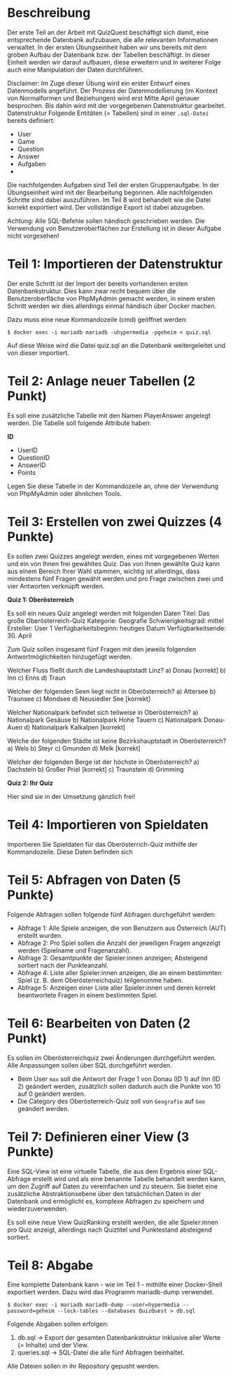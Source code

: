 # Beschreibung
Der erste Teil an der Arbeit mit QuizQuest beschäftigt sich damit, eine entsprechende Datenbank aufzubauen, die alle relevanten Informationen verwaltet. In der ersten Übungseinheit haben wir uns bereits mit dem groben Aufbau der Datenbank bzw. der Tabellen beschäftigt. In dieser Einheit werden wir darauf aufbauen, diese erweitern und in weiterer Folge auch eine Manipulation der Daten durchführen. 

Disclaimer: Im Zuge dieser Übung wird ein erster Entwurf eines Datenmodells angeführt. Der Prozess der Datenmodellierung (im Kontext von Normalformen und Beziehungen) wird erst Mitte April genauer besprochen. Bis dahin wird mit der vorgegebenen Datenstruktur gearbeitet.
Datenstruktur
Folgende Entitäten (= Tabellen) sind in einer ``.sql-Datei`` bereits definiert: 

- User
- Game
- Question
- Answer
- Aufgaben
- 
Die nachfolgenden Aufgaben sind Teil der ersten Gruppenaufgabe. In der Übungseinheit wird mit der Bearbeitung begonnen. Alle nachfolgenden Schritte sind dabei auszuführen. Im Teil 8 wird behandelt wie die Datei korrekt exportiert wird. Der vollständige Export ist dabei abzugeben. 

Achtung: Alle SQL-Befehle sollen händisch geschrieben werden. Die Verwendung von Benutzeroberflächen zur Erstellung ist in dieser Aufgabe nicht vorgesehen!

# Teil 1: Importieren der Datenstruktur
Der erste Schritt ist der Import der bereits vorhandenen ersten Datenbankstruktur. Dies kann zwar recht bequem über die Benutzeroberfläche von PhpMyAdmin gemacht werden, in einem ersten Schritt werden wir dies allerdings einmal händisch über Docker machen. 

Dazu muss eine neue Kommandozeile (cmd) geöffnet werden:

``$ docker exec -i mariadb mariadb -uhypermedia -pgeheim < quiz.sql``

Auf diese Weise wird die Datei quiz.sql an die Datenbank weitergeleitet und von dieser importiert. 

# Teil 2: Anlage neuer Tabellen (2 Punkt)
Es soll eine zusätzliche Tabelle mit den Namen PlayerAnswer angelegt werden. Die Tabelle soll folgende Attribute haben:

**ID**
- UserID
- QuestionID
- AnswerID
- Points

Legen Sie diese Tabelle in der Kommandozeile an, ohne der Verwendung von PhpMyAdmin oder ähnlichen Tools. 

# Teil 3: Erstellen von zwei Quizzes (4 Punkte)
Es sollen zwei Quizzes angelegt werden, eines mit vorgegebenen Werten und ein von Ihnen frei gewähltes Quiz. Das von Ihnen gewählte Quiz kann aus einem Bereich Ihrer Wahl stammen, wichtig ist allerdings, dass mindestens fünf Fragen gewählt werden und pro Frage zwischen zwei und vier Antworten verknüpft werden. 

**Quiz 1: Oberösterreich**

Es soll ein neues Quiz angelegt werden mit folgenden Daten
Titel: Das große Oberösterreich-Quiz
Kategorie: Geografie
Schwierigkeitsgrad: mittel
Ersteller: User 1
Verfügbarkeitsbeginn: heutiges Datum
Verfügbarkeitsende: 30. April


Zum Quiz sollen insgesamt fünf Fragen mit den jeweils folgenden Antwortmöglichkeiten hinzugefügt werden.

Welcher Fluss fließt durch die Landeshauptstadt Linz?
a) Donau [korrekt]
b) Inn
c) Enns
d) Traun

Welcher der folgenden Seen liegt nicht in Oberösterreich?
a) Attersee
b) Traunsee
c) Mondsee
d) Neusiedler See [korrekt]

Welcher Nationalpark befindet sich teilweise in Oberösterreich?
a) Nationalpark Gesäuse
b) Nationalpark Hohe Tauern
c) Nationalpark Donau-Auen
d) Nationalpark Kalkalpen [korrekt]

Welche der folgenden Städte ist keine Bezirkshauptstadt in Oberösterreich?
a) Wels
b) Steyr
c) Gmunden
d) Melk [korrekt]

Welcher der folgenden Berge ist der höchste in Oberösterreich?
a) Dachstein
b) Großer Priel [korrekt]
c) Traunstein
d) Grimming

**Quiz 2: Ihr Quiz**

Hier sind sie in der Umsetzung gänzlich frei!

# Teil 4: Importieren von Spieldaten
Importieren Sie Spieldaten für das Oberösterrich-Quiz mithilfe der Kommandozeile. Diese Daten befinden sich 

# Teil 5: Abfragen von Daten (5 Punkte)
Folgende Abfragen sollen folgende fünf Abfragen durchgeführt werden:

- Abfrage 1: Alle Spiele anzeigen, die von Benutzern aus Österreich (AUT) erstellt wurden.
- Abfrage 2: Pro Spiel sollen die Anzahl der jeweiligen Fragen angezeigt werden (Spielname und Fragenanzahl).
- Abfrage 3: Gesamtpunkte der Spieler:innen anzeigen; Absteigend sortiert nach der Punkteanzahl. 
- Abfrage 4: Liste aller Spieler:innen anzeigen, die an einem bestimmten Spiel (z. B. dem Oberösterreichquiz) teilgenomme haben.
- Abfrage 5: Anzeigen einer Liste aller Spieler:innen und deren korrekt beantwortete Fragen in einem bestimmten Spiel.

# Teil 6: Bearbeiten von Daten (2 Punkt)
Es sollen im Oberösterreichquiz zwei Änderungen durchgeführt werden. Alle Anpassungen sollen über SQL durchgeführt werden.

- Beim User ``max`` soll die Antwort der Frage 1 von Donau (ID 1) auf Inn (ID 2) geändert werden, zusätzlich sollen dadurch auch die Punkte von 10 auf 0 geändert werden.
- Die Category des Oberösterreich-Quiz soll von ``Geografie`` auf ``Geo`` geändert werden.

# Teil 7: Definieren einer View (3 Punkte)
Eine SQL-View ist eine virtuelle Tabelle, die aus dem Ergebnis einer SQL-Abfrage erstellt wird und als eine benannte Tabelle behandelt werden kann, um den Zugriff auf Daten zu vereinfachen und zu steuern. Sie bietet eine zusätzliche Abstraktionsebene über den tatsächlichen Daten in der Datenbank und ermöglicht es, komplexe Abfragen zu speichern und wiederzuverwenden.

Es soll eine neue View QuizRanking erstellt werden, die alle Spieler:innen pro Quiz anzeigt, allerdings nach Quiztitel und Punktestand absteigend sortiert.

# Teil 8: Abgabe
Eine komplette Datenbank kann - wie im Teil 1 - mithilfe einer Docker-Shell exportiert werden. Dazu wird das Programm mariadb-dump verwendet. 

``$ docker exec -i mariadb mariadb-dump --user=hypermedia --password=geheim --lock-tables --databases QuizQuest > db.sql``

Folgende Abgaben sollen erfolgen:

1. db.sql → Export der gesamten Datenbankstruktur inklusive aller Werte (= Inhalte) und der View.
2. queries.sql → SQL-Datei die alle fünf Abfragen beinhaltet.

Alle Dateien sollen in ihr Repository gepusht werden. 
